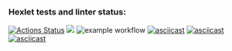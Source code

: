 ### Hexlet tests and linter status:
[![Actions Status](https://github.com/koliagas/java-project-lvl1/workflows/hexlet-check/badge.svg)](https://github.com/koliagas/java-project-lvl1/actions)
<a href="https://codeclimate.com/github/codeclimate/codeclimate/maintainability"><img src="https://api.codeclimate.com/v1/badges/a99a88d28ad37a79dbf6/maintainability" /></a>
![example workflow](https://github.com/koliagas/java-project-lvl1/actions/workflows/makefile.yml/badge.svg)
[![asciicast](https://asciinema.org/a/rGfojbS6ed3A9qBeRFCQcrqhC.svg)](https://asciinema.org/a/rGfojbS6ed3A9qBeRFCQcrqhC)
[![asciicast](https://asciinema.org/a/sPzJuL82CcQ7L1MTMoc8TTRuK.svg)](https://asciinema.org/a/sPzJuL82CcQ7L1MTMoc8TTRuK)
[![asciicast](https://asciinema.org/a/Jn5t4F3g1Y2YbXDOPRZguYSfW.svg)](https://asciinema.org/a/Jn5t4F3g1Y2YbXDOPRZguYSfW)